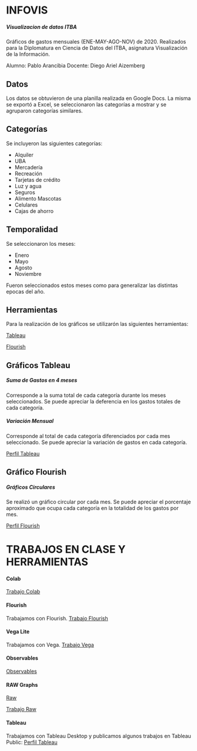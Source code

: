# INFOVIS
##### Visualizacion de datos ITBA

Gráficos de gastos mensuales (ENE-MAY-AGO-NOV) de 2020.
Realizados para la Diplomatura en Ciencia de Datos del ITBA, asignatura Visualización de la Información.

Alumno: Pablo Arancibia
Docente: Diego Ariel Aizemberg

## Datos
Los datos se obtuvieron de una planilla realizada en Google Docs. La misma se exportó a Excel, se seleccionaron las categorías a mostrar y se agruparon categorías similares.

## Categorías
Se incluyeron las siguientes categorías:
- Alquiler
- UBA
- Mercadería
- Recreación
- Tarjetas de crédito
- Luz y agua
- Seguros
- Alimento Mascotas
- Celulares
- Cajas de ahorro

## Temporalidad
Se seleccionaron los meses:
- Enero
- Mayo
- Agosto
- Noviembre

Fueron seleccionados estos meses como para generalizar las distintas epocas del año. 

## Herramientas
Para la realización de los gráficos se utilizarón las siguientes herramientas:

[Tableau](https://www.tableau.com/es-es "Tableau")

[Flourish](https://app.flourish.studio/ "Flourish")

## Gráficos Tableau
##### Suma de Gastos en 4 meses
Corresponde a la suma total de cada categoría durante los meses seleccionados. Se puede apreciar la deferencia en los gastos totales de cada categoría.

##### Variación Mensual
Corresponde al total de cada categoría diferenciados por cada mes seleccionado.
Se puede apreciar la variación de gastos en cada categoría.


[Perfil Tableau](https://public.tableau.com/profile/pablo.arancibia5444#!/ "Perfil Tableau")

## Gráfico Flourish
##### Gráficos Circulares
Se realizó un gráfico circular por cada mes.
Se puede apreciar el porcentaje aproximado que ocupa cada categoría en la totalidad de los gastos por mes.

[Perfil Flourish](https://app.flourish.studio/@pabloarancibia.dw "Perfil Flourish")


# TRABAJOS EN CLASE Y HERRAMIENTAS

#### Colab
[Trabajo Colab](https://colab.research.google.com/drive/1b8eVeZMDbdE5Cs2N1QWwule6PMsFGW0f?usp=sharing "Colab")

#### Flourish
Trabajamos con Flourish.
[Trabajo Flourish](https://pabloarancibia.github.io/infovis/flourish.html "Flourish")

#### Vega Lite 
Trabajamos con Vega.
[Trabajo Vega](https://pabloarancibia.github.io/infovis/twitters.html "Vega")

#### Observables
[Observables](https://observablehq.com/@pabloarancibia "observables")

#### RAW Graphs
[Raw](https://rawgraphs.io/ "Raw")

[Trabajo Raw](https://pabloarancibia.github.io/infovis/w46_rawgraph.html "Raw")


#### Tableau
Trabajamos con Tableau Desktop y publicamos algunos trabajos en Tableau Public:
[Perfil Tableau](https://public.tableau.com/profile/pablo.arancibia5444#!/ "Perfil Tableau")



